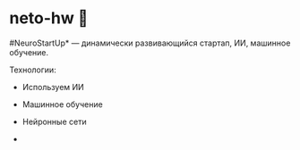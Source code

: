 # neto-hw 🤪

#NeuroStartUp* — динамически развивающийся стартап, ИИ, машинное обучение.

Технологии:
* Используем ИИ
* Машинное обучение
* Нейронные сети

* 
